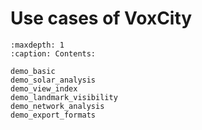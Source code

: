 # Use cases of VoxCity

```{toctree}
:maxdepth: 1
:caption: Contents:

demo_basic
demo_solar_analysis
demo_view_index
demo_landmark_visibility
demo_network_analysis
demo_export_formats
```